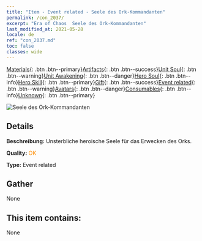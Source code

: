 ```yaml
---
title: "Item - Event related - Seele des Ork-Kommandanten"
permalink: /con_2037/
excerpt: "Era of Chaos  Seele des Ork-Kommandanten"
last_modified_at: 2021-05-28
locale: de
ref: "con_2037.md"
toc: false
classes: wide
---
```

 [Materials](/ItemsDE/){: .btn .btn--primary}[Artifacts](/ItemsDE/Artifacts/){: .btn .btn--success}[Unit Soul](/ItemsDE/UnitSoul/){: .btn .btn--warning}[Unit Awakening](/ItemsDE/UnitAwakening/){: .btn .btn--danger}[Hero Soul](/ItemsDE/HeroSoul/){: .btn .btn--info}[Hero Skill](/ItemsDE/HeroSkill/){: .btn .btn--primary}[Gift](/ItemsDE/Gift/){: .btn .btn--success}[Event related](/ItemsDE/Events/){: .btn .btn--warning}[Avatars](/ItemsDE/Avatars/){: .btn .btn--danger}[Consumables](/ItemsDE/Consumables/){: .btn .btn--info}[Unknown](/ItemsDE/Unknown/){: .btn .btn--primary}

 ![Seele des Ork-Kommandanten](/images/t/juexing_403.jpg)

## Details
 **Beschreibung:** Unsterbliche heroische Seele für das Erwecken des Orks.

 **Quality:** <span style="color: #FF8C00">OK</span>

 **Type:** Event related

## Gather

  None

## This item contains:

  None

